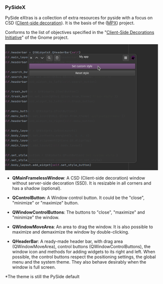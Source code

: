 ### PySideX

PySide eXtras is a collection of extra resources for pyside with a focus on CSD 
([Client-side decoration](https://en.wikipedia.org/wiki/Client-side_decoration)). 
It is the basis of the ([MPX](https://github.com/reticulardev/mpx)) project.

Conforms to the list of objectives specified in the 
"[Client-Side Decorations Initiative](https://wiki.gnome.org/Initiatives/CSD)" 
of the Gnome project.

![Image](img/screen.png "screenshot")

* **QMainFramelessWindow**: A CSD (Client-side decoration) window without server-side decoration (SSD). It 
is resizable in all corners and has a shadow (optional).


* **QControlButton**: A Window control button. It could be the "close", "minimize" or "maximize" 
button.


* **QWindowControlButtons**: The buttons to "close", "maximize" and "minimize" the window.


* **QWindowMoveArea**: An area to drag the window. It is also possible to maximize and demaximize the 
window by double-clicking.


* **QHeaderBar**: A ready-made header bar, with drag area (QWindowMoveArea), control buttons 
(QWindowControlButtons), the window icon and methods for adding widgets to its 
right and left. When possible, the control buttons respect the positioning 
settings, the global menu and the system theme. They also behave desirably when 
the window is full screen.

*The theme is still the PySide default
